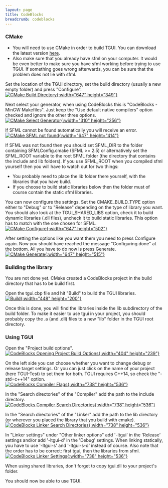 ```yaml
---
layout: page
title: CodeBlocks
breadcrumb: codeblocks
---
```


### CMake

- You will need to use CMake in order to build TGUI. You can download the latest version [here](https://cmake.org/download/).
- Also make sure that you already have sfml on your computer. It would be even better to make sure you have sfml working before trying to use TGUI. If something goes wrong afterwards, you can be sure that the problem does not lie with sfml.

Set the location of the TGUI directory, set the build directory (usually a new empty folder) and press "Configure".  
[![CMake Build Directory](/resources/CodeBlocks-0.7/CMakeBuildDirectory.jpg){:width="647" height="349"}](/resources/CodeBlocks-0.7/CMakeBuildDirectory.jpg)

Next select your generator, when using CodeBlocks this is "CodeBlocks - MinGW Makefiles". Just keep the "Use default native compilers" option checked and ignore the other three options.  
[![CMake Select Generator](/resources/CodeBlocks-0.7/CMakeSelectGenerator.jpg){:width="310" height="256"}](/resources/CodeBlocks-0.7/CMakeSelectGenerator.jpg)

If SFML cannot be found automatically you will receive an error.  
[![CMake SFML not found](/resources/CodeBlocks-0.7/CMakeErrorFindingSFML.jpg){:width="647" height="414"}](/resources/CodeBlocks-0.7/CMakeErrorFindingSFML.jpg)

If SFML was not found then you should set SFML_DIR to the folder containing SFMLConfig.cmake (SFML >= 2.5) or alternatively set the SFML_ROOT variable to the root SFML folder (the directory that contains the include and lib folders). If you use SFML_ROOT when you compiled sfml yourself then you will have to watch out for two things:

- You probably need to place the lib folder there yourself, with the libraries that you have build.
- If you choose to build static libraries below then the folder must of course contain the static sfml libraries.
    
You can now configure the settings. Set the CMAKE_BUILD_TYPE option either to "Debug" or to "Release" depending on the type of library you want. You should also look at the TGUI_SHARED_LIBS option, check it to build dynamic libraries (.dll files), uncheck it to build static libraries. This option has to match with the one chosen for SFML.  
[![CMake Configure](/resources/CodeBlocks-0.7/CMakeConfigure.jpg){:width="647" height="502"}](/resources/CodeBlocks-0.7/CMakeConfigure.jpg)

After setting the options like you want them you need to press Configure again. Now you should have reached the message "Configuring done" at the bottom. All you have to do now is press Generate.  
[![CMake Generate](/resources/CodeBlocks-0.7/CMakeGenerate.jpg){:width="647" height="515"}](/resources/CodeBlocks-0.7/CMakeGenerate.jpg)


### Building the library
You are not done yet. CMake created a CodeBlocks project in the build directory that has to be build first.

Open the tgui.cbp file and hit "Build" to build the TGUI libraries.  
[![Build](/resources/CodeBlocks-0.7/Build.jpg){:width="448" height="200"}](/resources/CodeBlocks-0.7/Build.jpg)

Once this is done, you will find the libraries inside the lib subdirectory of the build folder. To make it easier to use tgui in your project, you should probably copy the .a (and .dll) files to a new "lib" folder in the TGUI root directory.


### Using TGUI

Open the "Project build options".  
[![CodeBlocks Opening Project Build Options](/resources/CodeBlocks-0.7/OpeningProjectBuildOptions.jpg){:width="404" height="239"}](/resources/CodeBlocks-0.7/OpeningProjectBuildOptions.jpg)

On the left side you can choose whether you want to change debug or release target settings. Or you can just click on the name of your project (here TGUI-Test) to set them for both. TGUI requires C++14, so check the "-std=c++14" option.  
[![CodeBlocks Compiler Flags](/resources/CodeBlocks/CompilerFlags-std=c++14.jpg){:width="738" height="536"}](/resources/CodeBlocks-0.7/CompilerFlags.jpg)

In the "Search directories" of the "Compiler" add the path to the include directory.  
[![CodeBlocks Compiler Search Directories](/resources/CodeBlocks-0.7/CompilerSearchDirectories.jpg){:width="738" height="536"}](/resources/CodeBlocks-0.7/CompilerSearchDirectories.jpg)

In the "Search directories" of the "Linker" add the path to the lib directory (or wherever you placed the library that you build with cmake).  
[![CodeBlocks Linker Search Directories](/resources/CodeBlocks-0.7/LinkerSearchDirectories.jpg){:width="738" height="536"}](/resources/CodeBlocks-0.7/LinkerSearchDirectories.jpg)

In "Linker settings" under "Other linker options" add '-ltgui' in the 'Release' settings and/or add '-ltgui-d' in the 'Debug' settings. When linking statically, you have to use '-ltgui-s' and '-ltgui-s-d' instead of course. Also note that the order has to be correct: first tgui, then the libraries from sfml.  
[![CodeBlocks Linker Settings](/resources/CodeBlocks-0.7/LinkerOptions.jpg){:width="738" height="536"}](/resources/CodeBlocks-0.7/LinkerOptions.jpg)

When using shared libraries, don't forget to copy tgui.dll to your project's folder.

You should now be able to use TGUI.
